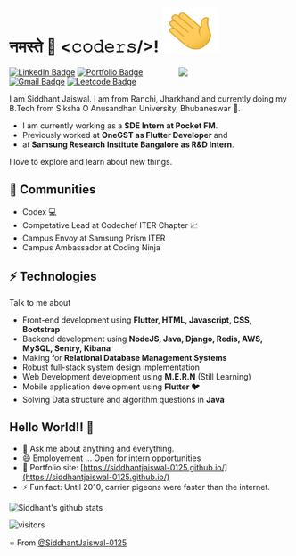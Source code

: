<h1> नमस्ते 🙏 <𝚌𝚘𝚍𝚎𝚛𝚜/>!       <img src="https://raw.githubusercontent.com/ABSphreak/ABSphreak/master/gifs/Hi.gif" width="100px" height = '80px'></h1>

<img align='right' src='https://user-images.githubusercontent.com/5713670/87202985-820dcb80-c2b6-11ea-9f56-7ec461c497c3.gif' width='200"'>

[![LinkedIn Badge](https://img.shields.io/badge/LinkedIn-Siddhant%20Jaiswal-blue)](https://www.linkedin.com/in/siddhantjaiswal363/) [![Portfolio Badge](https://img.shields.io/badge/Portfolio-Siddhant%20Jaiswal-brightgreen)](https://siddhantjaiswal-0125.github.io/) 
[![Gmail Badge](https://img.shields.io/badge/Gmail-siddhantjaiswal363-red)](mailto:siddhantjaiswal363@gmail.com)
[![Leetcode Badge](https://img.shields.io/badge/LeetCode-Siddhant-yellow)](https://leetcode.com/SiddhantJaiswal363/)



I am Siddhant Jaiswal. I am from Ranchi, Jharkhand and currently doing my B.Tech from Siksha O Anusandhan  University, Bhubaneswar 🏫.
- I am currently working as a **SDE Intern at Pocket FM**.
- Previously worked at **OneGST as Flutter Developer** and 
- at **Samsung Research Institute Bangalore as R&D Intern**. 

I love to explore and learn about new things.
## 👯 Communities
* Codex 💻
* Competative Lead at Codechef ITER Chapter 📈
* Campus Envoy at Samsung Prism ITER
* Campus Ambassador at Coding Ninja 

## ⚡ Technologies
Talk to me about
- Front-end development using **Flutter, HTML, Javascript, CSS, Bootstrap**
- Backend development using **NodeJS, Java, Django, Redis, AWS, MySQL, Sentry, Kibana**
- Making for **Relational Database Management Systems**
- Robust full-stack system design implementation
- Web Development development using **M.E.R.N** (Still Learning)
- Mobile application development using **Flutter 🐦**
- Solving Data structure and algorithm questions in **Java**
## Hello World!! 🤔
- 💬 Ask me about anything and everything.
- 😄 Employement ... Open for intern opportunities
- 🎯 Portfolio site: [https://siddhantjaiswal-0125.github.io/](https://siddhantjaiswal-0125.github.io/)
- ⚡ Fun fact: Until 2010, carrier pigeons were faster than the internet.

![Siddhant's github stats](https://github-readme-stats.vercel.app/api?username=SiddhantJaiswal-0125&&show_icons=true&title_color=ffffff&icon_color=bb2acf&text_color=daf7dc&bg_color=151515)

![visitors](https://visitor-badge.glitch.me/badge?page_id=SiddhantJaiswal-0125.SiddhantJaiswal-0125)

⭐️ From [@SiddhantJaiswal-0125](https://github.com/SiddhantJaiswal-0125)
